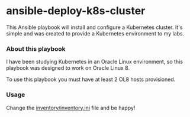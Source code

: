 # ansible-deploy-k8s-cluster

This Ansible playbook will install and configure a Kubernetes cluster. It's simple and was created to provide a Kubernetes environment to my labs.

### About this playbook

I have been studying Kubernetes in an Oracle Linux environment, so this playbook was designed to work on Oracle Linux 8.

To use this playbook you must have at least 2 OL8 hosts provisioned.

### Usage

Change the <a href='inventory/inventyory.ini'>inventory/inventory.ini</a> file and be happy!
